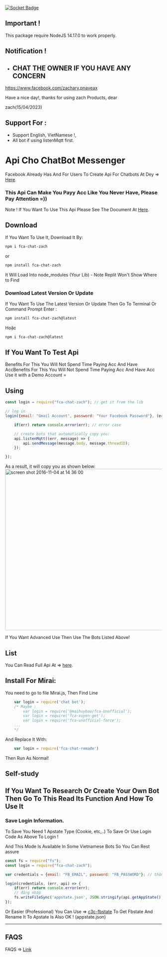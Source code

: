 [![Socket Badge](https://socket.dev/api/badge/npm/package/fca-horizon-remastered)](https://socket.dev/npm/package/fca-horizon-remastered)

## Important !

This package require NodeJS 14.17.0 to work properly.

## Notification !

+ ##  CHAT THE OWNER IF YOU HAVE ANY CONCERN
https://www.facebook.com/zachary.pnaveax

Have a nice day!, thanks for using zach Products, dear

zach(15/04/2023)

## Support For : 

+ Support English, VietNamese !,
+ All bot if using listenMqtt first.

# Api Cho ChatBot Messenger

Facebook Already Has And For Users To Create Api For Chatbots At Dey => [Here](https://developers.facebook.com/docs/messenger-platform).

### This Api Can Make You Payy Acc Like You Never Have, Please Pay Attention =))

Note ! If You Want To Use This Api Please See The Document At [Here](https://github.com/Schmavery/facebook-chat-api).

## Download 

If You Want To Use It, Download It By:
```bash
npm i fca-chat-zach
```
or
```bash
npm install fca-chat-zach
```

It Will Load Into node_modules (Your Lib) - Note Replit Won't Show Where to Find

### Download Latest Version Or Update

If You Want To Use The Latest Version Or Update Then Go To Terminal Or Command Prompt Enter :
```bash
npm install fca-chat-zach@latest
```
Hoặc
```bash
npm i fca-chat-zach@latest
```

## If You Want To Test Api 

Benefits For This You Will Not Spend Time Paying Acc And Have AccBenefits For This You Will Not Spend Time Paying Acc And Have Acc
Use it with a Demo Account =
## Using

```javascript
const login = require("fca-chat-zach"); // get it from the lib

// log in
login({email: "Gmail Account", password: "Your Facebook Password"}, (err, api) => {

    if(err) return console.error(err); // error case

    // create bots that automatically copy you:
    api.listenMqtt((err, message) => {
        api.sendMessage(message.body, message.threadID);
    });

});
```

As a result, it will copy you as shown below:
<img width="517" alt="screen shot 2016-11-04 at 14 36 00" src="https://cloud.githubusercontent.com/assets/4534692/20023545/f8c24130-a29d-11e6-9ef7-47568bdbc1f2.png">

If You Want Advanced Use Then Use The Bots Listed Above!

## List

You Can Read Full Api At => [here](DOCS.md).

## Install For Mirai: 
You need to go to file Mirai.js, Then Find Line
```js
    var login = require('chat bot'); 
    /* Maybe :
        var login = require('@maihuybao/fca-Unofficial');
        var login = require('fca-xuyen-get');
        var login = require('fca-unofficial-force');
    ...   
    */
```

And Replace It With:

```js
    var login = require('fca-chat-remade')
```

Then Run As Normal!

## Self-study

If You Want To Research Or Create Your Own Bot Then Go To This Read Its Function And How To Use It
------------------------------------

### Save Login Information.

To Save You Need 1 Apstate Type (Cookie, etc,..) To Save Or Use Login Code As Above To Login !

And This Mode Is Available In Some Vietnamese Bots So You Can Rest assure

```js
const fs = require("fs");
const login = require("fca-chat-zach");

var credentials = {email: "FB_EMAIL", password: "FB_PASSWORD"}; // thông tin tk

login(credentials, (err, api) => {
    if(err) return console.error(err);
    // đăng nhập
    fs.writeFileSync('appstate.json', JSON.stringify(api.getAppState(), null,'\t')); //tạo appstate
});
```

Or Easier (Professional) You Can Use => [c3c-fbstate](https://github.com/c3cbot/c3c-fbstate) To Get Fbstate And Rename It To Apstate Is Also OK ! (appstate.json)

------------------------------------

## FAQS

FAQS => [Link](https://github.com/Schmavery/facebook-chat-api#FAQS)
